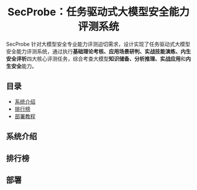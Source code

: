 <div align="center">
  <h1>SecProbe：任务驱动式大模型安全能力评测系统</h1>
</div>

SecProbe 针对大模型安全专业能力评测迫切需求，设计实现了任务驱动式大模型安全能力评测系统，通过执行**基础理论考核、应用场景研判、实战技能演练、内生安全评析**四大核心评测任务，综合考查大模型**知识储备、分析推理、实战应用**和**内生安全**能力。

## 目录

- [系统介绍](#系统介绍)
- [排行榜](#排行榜)
- [部署教程](#部署教程)

## 系统介绍



## 排行榜



## 部署
